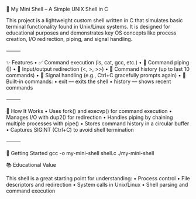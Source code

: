 🐚 My Mini Shell – A Simple UNIX Shell in C

This project is a lightweight custom shell written in C that simulates basic terminal functionality found in Unix/Linux systems. It is designed for educational purposes and demonstrates key OS concepts like process creation, I/O redirection, piping, and signal handling.

⸻

✨ Features
	•	✅ Command execution (ls, cat, gcc, etc.)
	•	🔁 Command piping (|)
	•	🔄 Input/output redirection (<, >, >>)
	•	📜 Command history (up to last 10 commands)
	•	🚦 Signal handling (e.g., Ctrl+C gracefully prompts again)
	•	🧠 Built-in commands:
	•	exit — exits the shell
	•	history — shows recent commands

⸻

🔧 How It Works
	•	Uses fork() and execvp() for command execution
	•	Manages I/O with dup2() for redirection
	•	Handles piping by chaining multiple processes with pipe()
	•	Stores command history in a circular buffer
	•	Captures SIGINT (Ctrl+C) to avoid shell termination

⸻

🚀 Getting Started 
gcc -o my-mini-shell shell.c
./my-mini-shell

📚 Educational Value

This shell is a great starting point for understanding:
	•	Process control
	•	File descriptors and redirection
	•	System calls in Unix/Linux
	•	Shell parsing and command execution
